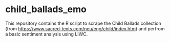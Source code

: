# child_ballads_emo

This repository contains the R script to scrape the Child Ballads collection (from https://www.sacred-texts.com/neu/eng/child/index.htm) and perfrom a basic sentiment analysis using LIWC. 
